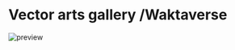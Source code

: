 # Vector arts gallery /Waktaverse
![preview](https://github.com/rrryuda/gomem-gallery/assets/83178344/2aa175f6-299d-436c-b64e-666a8339790e)